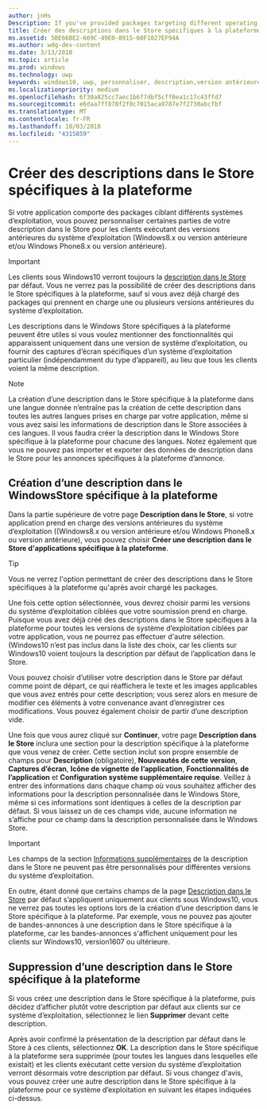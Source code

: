 ```yaml
---
author: jnHs
Description: If you've provided packages targeting different operating systems, you have the option to customize parts of your Store listing for different targeted operating systems.
title: Créer des descriptions dans le Store spécifiques à la plateforme
ms.assetid: 5BE66BE2-669C-49E0-8915-60F1027EF94A
ms.author: wdg-dev-content
ms.date: 3/13/2018
ms.topic: article
ms.prod: windows
ms.technology: uwp
keywords: windows10, uwp, personnaliser, description,version antérieure
ms.localizationpriority: medium
ms.openlocfilehash: 6f30a825cc7aec1b6f7dbf5cff0ea1c17c43ffd7
ms.sourcegitcommit: e6daa7ff878f2f0c7015aca9787e7f2730abcfbf
ms.translationtype: MT
ms.contentlocale: fr-FR
ms.lasthandoff: 10/03/2018
ms.locfileid: "4315859"
---
```

# <a name="create-platform-specific-store-listings"></a>Créer des descriptions dans le Store spécifiques à la plateforme


Si votre application comporte des packages ciblant différents systèmes d’exploitation, vous pouvez personnaliser certaines parties de votre description dans le Store pour les clients exécutant des versions antérieures du système d’exploitation (Windows8.x ou version antérieure et/ou Windows Phone8.x ou version antérieure). 

> [!IMPORTANT]
> Les clients sous Windows10 verront toujours la [description dans le Store](create-app-store-listings.md) par défaut. Vous ne verrez pas la possibilité de créer des descriptions dans le Store spécifiques à la plateforme, sauf si vous avez déjà chargé des packages qui prennent en charge une ou plusieurs versions antérieures du système d’exploitation. 

Les descriptions dans le Windows Store spécifiques à la plateforme peuvent être utiles si vous voulez mentionner des fonctionnalités qui apparaissent uniquement dans une version de système d’exploitation, ou fournir des captures d’écran spécifiques d’un système d’exploitation particulier (indépendamment du type d’appareil), au lieu que tous les clients voient la même description.

> [!NOTE]
> La création d’une description dans le Store spécifique à la plateforme dans une langue donnée n’entraîne pas la création de cette description dans toutes les autres langues prises en charge par votre application, même si vous avez saisi les informations de description dans le Store associées à ces langues. Il vous faudra créer la description dans le Windows Store spécifique à la plateforme pour chacune des langues. Notez également que vous ne pouvez pas importer et exporter des données de description dans le Store pour les annonces spécifiques à la plateforme d’annonce.


## <a name="creating-a-platform-specific-store-listing"></a>Création d’une description dans le WindowsStore spécifique à la plateforme

Dans la partie supérieure de votre page **Description dans le Store**, si votre application prend en charge des versions antérieures du système d’exploitation ((Windows8.x ou version antérieure et/ou Windows Phone8.x ou version antérieure), vous pouvez choisir **Créer une description dans le Store d'applications spécifique à la plateforme**. 

> [!TIP]
> Vous ne verrez l'option permettant de créer des descriptions dans le Store spécifiques à la plateforme qu'après avoir chargé les packages.

Une fois cette option sélectionnée, vous devrez choisir parmi les versions du système d’exploitation ciblées que votre soumission prend en charge. Puisque vous avez déjà créé des descriptions dans le Store spécifiques à la plateforme pour toutes les versions de système d’exploitation ciblées par votre application, vous ne pourrez pas effectuer d'autre sélection. (Windows10 n’est pas inclus dans la liste des choix, car les clients sur Windows10 voient toujours la description par défaut de l’application dans le Store.

Vous pouvez choisir d’utiliser votre description dans le Store par défaut comme point de départ, ce qui réaffichera le texte et les images applicables que vous avez entrés pour cette description; vous serez alors en mesure de modifier ces éléments à votre convenance avant d’enregistrer ces modifications. Vous pouvez également choisir de partir d’une description vide.

Une fois que vous aurez cliqué sur **Continuer**, votre page **Description dans le Store** inclura une section pour la description spécifique à la plateforme que vous venez de créer. Cette section inclut son propre ensemble de champs pour **Description** (obligatoire), **Nouveautés de cette version**, **Captures d’écran**, **Icône de vignette de l’application**, **Fonctionnalités de l’application** et **Configuration système supplémentaire requise**. Veillez à entrer des informations dans chaque champ où vous souhaitez afficher des informations pour la description personnalisée dans le Windows Store, même si ces informations sont identiques à celles de la description par défaut. Si vous laissez un de ces champs vide, aucune information ne s’affiche pour ce champ dans la description personnalisée dans le Windows Store.


> [!IMPORTANT]
> Les champs de la section [Informations supplémentaires](create-app-store-listings.md#additional-information) de la description dans le Store ne peuvent pas être personnalisés pour différentes versions du système d’exploitation.
> 
> En outre, étant donné que certains champs de la page [Description dans le Store](create-app-store-listings.md) par défaut s’appliquent uniquement aux clients sous Windows10, vous ne verrez pas toutes les options lors de la création d’une description dans le Store spécifique à la plateforme. Par exemple, vous ne pouvez pas ajouter de bandes-annonces à une description dans le Store spécifique à la plateforme, car les bandes-annonces s'affichent uniquement pour les clients sur Windows10, version1607 ou ultérieure. 


## <a name="removing-a-platform-specific-store-listing"></a>Suppression d’une description dans le Store spécifique à la plateforme

Si vous créez une description dans le Store spécifique à la plateforme, puis décidez d’afficher plutôt votre description par défaut aux clients sur ce système d’exploitation, sélectionnez le lien **Supprimer** devant cette description.

Après avoir confirmé la présentation de la description par défaut dans le Store à ces clients, sélectionnez **OK**. La description dans le Store spécifique à la plateforme sera supprimée (pour toutes les langues dans lesquelles elle existait) et les clients exécutant cette version du système d’exploitation verront désormais votre description par défaut. Si vous changez d'avis, vous pouvez créer une autre description dans le Store spécifique à la plateforme pour ce système d’exploitation en suivant les étapes indiquées ci-dessus.

 

 





